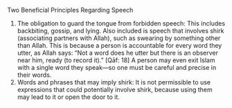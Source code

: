 Two Beneficial Principles Regarding Speech

1. The obligation to guard the tongue from forbidden speech:
This includes backbiting, gossip, and lying.
Also included is speech that involves shirk (associating partners with Allah), such as swearing by something other than Allah. This is because a person is accountable for every word they utter, as Allah says:
“Not a word does he utter but there is an observer near him, ready (to record it).”
[Qāf: 18]
A person may even exit Islam with a single word they speak—so one must be careful and precise in their words.
 2. Words and phrases that may imply shirk:
It is not permissible to use expressions that could potentially involve shirk, because using them may lead to it or open the door to it.